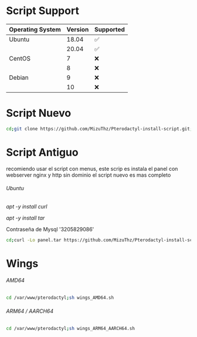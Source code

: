# Script Support
| Operating System |  Version  |Supported|
|------------------|-----------|---------|
|   Ubuntu         |    18.04  |   ✅    |
|				   |	20.04  |   ✅    |
|	CentOS		   |	7	   |   ❌	 |
|				   |	8      |   ❌   |
|	Debian  	   |    9      |   ❌    |
|				   |   10      |   ❌   |

# Script Nuevo

```bash
cd;git clone https://github.com/MizuThz/Pterodactyl-install-script.git;chmod -R 750 Pterodactyl-install-script;cd Pterodactyl-install-script;sh Install.sh
```
# Script Antiguo 
recomiendo usar el script con menus, este scrip es instala el panel con webserver nginx y http sin dominio el script nuevo es mas completo

###### Ubuntu
*apt -y install curl*

*apt -y install tar*

Contraseña de Mysql '3205829086'

```bash
cd;curl -Lo panel.tar https://github.com/MizuThz/Pterodactyl-install-script/releases/latest/download/panel.tar;tar -xvf panel.tar;chmod -R 750 panel;cd panel;sh install.sh;cd /var/www/pterodactyl;sh depends.sh
```

# Wings

###### AMD64

```bash
cd /var/www/pterodactyl;sh wings_AMD64.sh
```

###### ARM64 / AARCH64

```bash
cd /var/www/pterodactyl;sh wings_ARM64_AARCH64.sh
```
